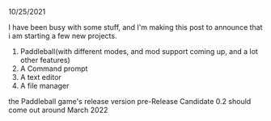 10/25/2021

I have been busy with some stuff, and I'm making this post to announce that i am starting a few new projects.

1. Paddleball(with different modes, and mod support coming up, and a lot other features)
2. A Command prompt
3. A text editor
4. A file manager

the Paddleball game's release version pre-Release Candidate 0.2 should come out around March 2022